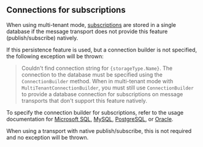 ## Connections for subscriptions

When using multi-tenant mode, [subscriptions](subscriptions.md) are stored in a single database if the message transport does not provide this feature (publish/subscribe) natively.

If this persistence feature is used, but a connection builder is not specified, the following exception will be thrown:

> Couldn't find connection string for `{storageType.Name}`. The connection to the database must be specified using the `ConnectionBuilder` method. When in multi-tenant mode with `MultiTenantConnectionBuilder`, you must still use `ConnectionBuilder` to provide a database connection for subscriptions on message transports that don't support this feature natively.

To specify the connection builder for subscriptions, refer to the usage documentation for [Microsoft SQL](dialect-mssql.md#usage), [MySQL](dialect-mysql.md#usage), [PostgreSQL](dialect-postgresql.md#usage), or [Oracle](dialect-oracle.md#usage).

When using a transport with native publish/subscribe, this is not required and no exception will be thrown.